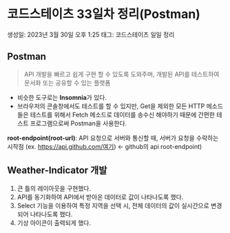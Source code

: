 # 코드스테이츠 33일차 정리(Postman)

생성일: 2023년 3월 30일 오후 1:25
태그: 코드스테이츠 일일 정리

## Postman

> API 개발을 빠르고 쉽게 구현 할 수 있도록 도와주며, 개발된 API를 테스트하여 문서화 또는 공유할 수 있는 플랫폼
> 
- 비슷한 도구로는 **Insomnia**가 있다.
- 브라우저의 콘솔창에서도 테스트를 할 수 있지만, Get을 제외한 모든 HTTP 메소드들은 테스트를 위해서 Fetch 메소드로 데이터를 송수신 해야하기 때문에 간편한 테스트 프로그램으로써 Postman을 사용한다.

**root-endpoint(root-url)**: API 요청으로 서버와 통신할 때, 서버가 요청을 수락하는 시작점
(ex. https://api.github.com/여기) ← github의 api root-endpoint)

## Weather-Indicator 개발

1. 큰 틀의 레이아웃을 구현했다.
2. API를 동기화하여 API에서 받아온 데이터로 값이 나타나도록 했다.
3. Select 기능을 이용하여 특정 지역을 선택 시, 전체 데이터의 값이 실시간으로 변경되어 나타나도록 했다.
4. 기상 아이콘이 출력되게 했다.